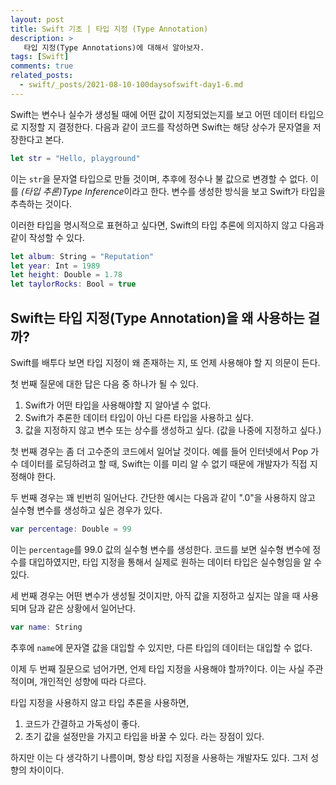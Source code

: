 ```yaml
---
layout: post
title: Swift 기초 | 타입 지정 (Type Annotation)
description: >
   타입 지정(Type Annotations)에 대해서 알아보자.
tags: [Swift]
comments: true
related_posts:
  - swift/_posts/2021-08-10-100daysofswift-day1-6.md
---
```


Swift는 변수나 실수가 생성될 때에 어떤 값이 지정되었는지를 보고 어떤 데이터 타입으로 지정할 지 결정한다. 다음과 같이 코드를 작성하면 Swift는 해당 상수가 문자열을 저장한다고 본다.

~~~swift
let str = "Hello, playground"
~~~

이는 `str`을 문자열 타입으로 만들 것이며, 추후에 정수나 불 값으로 변경할 수 없다. 이를 *(타입 추론)Type Inference*이라고 한다. 변수를 생성한 방식을 보고 Swift가 타입을 추측하는 것이다.

이러한 타입을 명시적으로 표현하고 싶다면, Swift의 타입 추론에 의지하지 않고 다음과 같이 작성할 수 있다.

~~~swift
let album: String = "Reputation"
let year: Int = 1989
let height: Double = 1.78
let taylorRocks: Bool = true
~~~

## Swift는 타입 지정(Type Annotation)을 왜 사용하는 걸까?

Swift를 배투다 보면 타입 지정이 왜 존재하는 지, 또 언제 사용해야 할 지 의문이 든다.

첫 번째 질문에 대한 답은 다음 중 하나가 될 수 있다.
1. Swift가 어떤 타입을 사용해야할 지 알아낼 수 없다.
2. Swift가 추론한 데이터 타입이 아닌 다른 타입을 사용하고 싶다.
3. 값을 지정하지 않고 변수 또는 상수를 생성하고 싶다. (값을 나중에 지정하고 싶다.)

첫 번째 경우는 좀 더 고수준의 코드에서 일어날 것이다. 예를 들어 인터넷에서 Pop 가수 데이터를 로딩하려고 할 때, Swift는 이를 미리 알 수 없기 때문에 개발자가 직접 지정해야 한다.

두 번째 경우는 꽤 빈번히 일어난다. 간단한 예시는 다음과 같이 ".0"을 사용하지 않고 실수형 변수를 생성하고 싶은 경우가 있다.

~~~swift
var percentage: Double = 99
~~~

이는 `percentage`를 99.0 값의 실수형 변수를 생성한다. 코드를 보면 실수형 변수에 정수를 대입하였지만, 타입 지정을 통해서 실제로 원하는 데이터 타입은 실수형임을 알 수 있다.

세 번째 경우는 어떤 변수가 생성될 것이지만, 아직 값을 지정하고 싶지는 않을 때 사용되며 담과 같은 상황에서 일어난다.

~~~swift
var name: String
~~~

추후에 `name`에 문자열 값을 대입할 수 있지만, 다른 타입의 데이터는 대입할 수 없다.

이제 두 번째 질문으로 넘어가면, 언제 타입 지정을 사용해야 할까?이다. 이는 사실 주관적이며, 개인적인 성향에 따라 다르다.

타입 지정을 사용하지 않고 타입 추론을 사용하면,
1. 코드가 간결하고 가독성이 좋다.
2. 초기 값을 설정만을 가지고 타입을 바꿀 수 있다.
라는 장점이 있다.

하지만 이는 다 생각하기 나름이며, 항상 타입 지정을 사용하는 개발자도 있다. 그저 성향의 차이이다.
